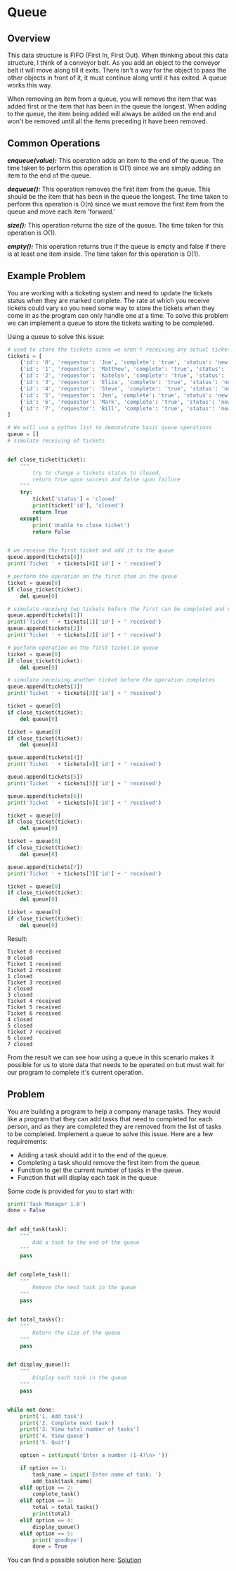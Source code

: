 # Queue

## Overview

This data structure is FIFO (First In, First Out). When thinking about this data structure, I think of a conveyor belt. As you add an object to the conveyor belt it will move along till it exits. There isn't a way for the object to pass the other objects in front of it, it must continue along until it has exited. A queue works this way.

When removing an item from a queue, you will remove the item that was added first or the item that has been in the queue the longest. When adding to the queue, the item being added will always be added on the end and won't be removed until all the items preceding it have been removed.

## Common Operations

**_enqueue(value):_**
This operation adds an item to the end of the queue. The time taken to perform this operation is O(1) since we are simply adding an item to the end of the queue.

**_dequeue():_** This operation removes the first item from the queue. This should be the item that has been in the queue the longest. The time taken to perform this operation is O(n) since we must remove the first item from the queue and move each item 'forward.'

**_size():_** This operation returns the size of the queue. The time taken for this operation is O(1).

**_empty():_** This operation returns true if the queue is empty and false if there is at least one item inside. The time taken for this operation is O(1).

## Example Problem

You are working with a ticketing system and need to update the tickets status when they are marked complete. The rate at which you receive tickets could vary so you need some way to store the tickets when they come in as the program can only handle one at a time. To solve this problem we can implement a queue to store the tickets waiting to be completed.

Using a queue to solve this issue:

```python
# used to store the tickets since we aren't receiving any actual tickets
tickets = [
    {'id': '0', 'requestor': 'Joe', 'complete': 'true', 'status': 'new'},
    {'id': '1', 'requestor': 'Matthew', 'complete': 'true', 'status': 'new'},
    {'id': '2', 'requestor': 'Katelyn', 'complete': 'true', 'status': 'new'},
    {'id': '3', 'requestor': 'Eliza', 'complete': 'true', 'status': 'new'},
    {'id': '4', 'requestor': 'Steve', 'complete': 'true', 'status': 'new'},
    {'id': '5', 'requestor': 'Jen', 'complete': 'true', 'status': 'new'},
    {'id': '6', 'requestor': 'Mark', 'complete': 'true', 'status': 'new'},
    {'id': '7', 'requestor': 'Bill', 'complete': 'true', 'status': 'new'},
]

# We will use a python list to demonstrate basic queue operations
queue = []
# simulate receiving of tickets


def close_ticket(ticket):
    """
        try to change a tickets status to closed,
        return true upon success and false upon failure
    """
    try:
        ticket['status'] = 'closed'
        print(ticket['id'], 'closed')
        return True
    except:
        print('Unable to close ticket')
        return False


# we receive the first ticket and add it to the queue
queue.append(tickets[0])
print('Ticket ' + tickets[0]['id'] + ' received')

# perform the operation on the first item in the queue
ticket = queue[0]
if close_ticket(ticket):
    del queue[0]

# simulate receivng two tickets before the first can be completed and removed
queue.append(tickets[1])
print('Ticket ' + tickets[1]['id'] + ' received')
queue.append(tickets[2])
print('Ticket ' + tickets[2]['id'] + ' received')

# perform operation on the first ticket in queue
ticket = queue[0]
if close_ticket(ticket):
    del queue[0]

# simulate receiving another ticket before the operation completes
queue.append(tickets[3])
print('Ticket ' + tickets[3]['id'] + ' received')

ticket = queue[0]
if close_ticket(ticket):
    del queue[0]

ticket = queue[0]
if close_ticket(ticket):
    del queue[0]

queue.append(tickets[4])
print('Ticket ' + tickets[4]['id'] + ' received')

queue.append(tickets[5])
print('Ticket ' + tickets[5]['id'] + ' received')

queue.append(tickets[6])
print('Ticket ' + tickets[6]['id'] + ' received')

ticket = queue[0]
if close_ticket(ticket):
    del queue[0]

ticket = queue[0]
if close_ticket(ticket):
    del queue[0]

queue.append(tickets[7])
print('Ticket ' + tickets[7]['id'] + ' received')

ticket = queue[0]
if close_ticket(ticket):
    del queue[0]

ticket = queue[0]
if close_ticket(ticket):
    del queue[0]

```

Result:

```
Ticket 0 received
0 closed
Ticket 1 received
Ticket 2 received
1 closed
Ticket 3 received
2 closed
3 closed
Ticket 4 received
Ticket 5 received
Ticket 6 received
4 closed
5 closed
Ticket 7 received
6 closed
7 closed
```

From the result we can see how using a queue in this scenario makes it possible for us to store data that needs to be operated on but must wait for our program to complete it's current operation.

## Problem

You are building a program to help a company manage tasks. They would like a program that they can add tasks that need to completed for each person, and as they are completed they are removed from the list of tasks to be completed. Implement a queue to solve this issue. Here are a few requirements:

- Adding a task should add it to the end of the queue.
- Completing a task should remove the first item from the queue.
- Function to get the current number of tasks in the queue.
- Function that will display each task in the queue

Some code is provided for you to start with:

```python
print('Task Manager 1.0')
done = False


def add_task(task):
    """
        Add a task to the end of the queue
    """
    pass


def complete_task():
    """
        Remove the next task in the queue
    """
    pass


def total_tasks():
    """
        Return the size of the queue
    """
    pass


def display_queue():
    """
        Display each task in the queue
    """
    pass


while not done:
    print('1. Add task')
    print('2. Complete next task')
    print('3. View total number of tasks')
    print('4. View queue')
    print('5. Quit')

    option = int(input('Enter a number (1-4)\n> '))

    if option == 1:
        task_name = input('Enter name of task: ')
        add_task(task_name)
    elif option == 2:
        complete_task()
    elif option == 3:
        total = total_tasks()
        print(total)
    elif option == 4:
        display_queue()
    elif option == 5:
        print('goodbye')
        done = True

```

You can find a possible solution here: [Solution](url.com)
